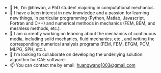- 👋 Hi, I’m @hhwon, a PhD student majoring in computational mechanics.
- 👀 I have a keen interest in new knowledge and a passion for learning new things, in particular programming (Python, Matlab, Javascript, Fortran and C++) and numerical methods in mechanics (FEM, BEM, and meshless methods, etc.).
- 🌱 I am currently working on learning about the mechanics of continuous media, including solid mechanics, fluid mechanics, etc., and writing the corresponding numerical analysis programs (FEM, FBM, EFGM, PCM, MLPG, SPH, etc.).
- 💞️ I’m looking to collaborate on developing the underlying solution algorithm for CAE software.
- 📫 You can contact me by email: huangwang1003@gmail.com

<!---
hhwon/hhwon is a ✨ special ✨ repository because its `README.md` (this file) appears on your GitHub profile.
You can click the Preview link to take a look at your changes.
--->

